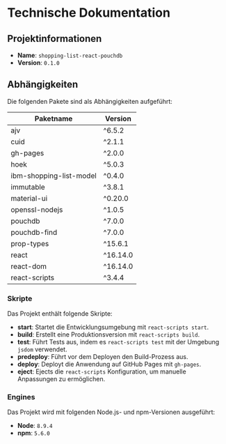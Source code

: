 # Technische Dokumentation
## Projektinformationen

- **Name**: `shopping-list-react-pouchdb`
- **Version**: `0.1.0`

## Abhängigkeiten

Die folgenden Pakete sind als Abhängigkeiten aufgeführt:

| Paketname | Version |
|-----------|---------|
| ajv       | ^6.5.2  |
| cuid      | ^2.1.1  |
| gh-pages  | ^2.0.0  |
| hoek      | ^5.0.3  |
| ibm-shopping-list-model | ^0.4.0 |
| immutable | ^3.8.1  |
| material-ui | ^0.20.0 |
| openssl-nodejs | ^1.0.5 |
| pouchdb   | ^7.0.0  |
| pouchdb-find | ^7.0.0 |
| prop-types | ^15.6.1 |
| react     | ^16.14.0 |
| react-dom | ^16.14.0 |
| react-scripts | ^3.4.4 |

### Skripte

Das Projekt enthält folgende Skripte:

- **start**: Startet die Entwicklungsumgebung mit `react-scripts start`.
- **build**: Erstellt eine Produktionsversion mit `react-scripts build`.
- **test**: Führt Tests aus, indem es `react-scripts test` mit der Umgebung `jsdom` verwendet.
- **predeploy**: Führt vor dem Deployen den Build-Prozess aus.
- **deploy**: Deployt die Anwendung auf GitHub Pages mit `gh-pages`.
- **eject**: Ejects die `react-scripts` Konfiguration, um manuelle Anpassungen zu ermöglichen.

### Engines

Das Projekt wird mit folgenden Node.js- und npm-Versionen ausgeführt:

- **Node**: `8.9.4`
- **npm**: `5.6.0`



